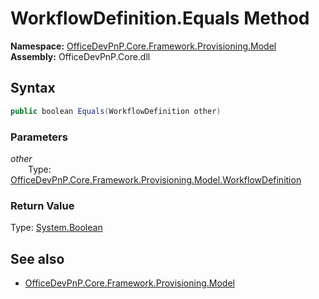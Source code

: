 # WorkflowDefinition.Equals Method  
**Namespace:** [OfficeDevPnP.Core.Framework.Provisioning.Model](OfficeDevPnP.Core.Framework.Provisioning.Model.md)  
**Assembly:** OfficeDevPnP.Core.dll  
## Syntax
```C#
public boolean Equals(WorkflowDefinition other)
```
### Parameters
*other*  
&emsp;&emsp;Type: [OfficeDevPnP.Core.Framework.Provisioning.Model.WorkflowDefinition](OfficeDevPnP.Core.Framework.Provisioning.Model.WorkflowDefinition.md) 
&emsp;&emsp;  
  
### Return Value
Type: [System.Boolean](System.Boolean.md)  

## See also
- [OfficeDevPnP.Core.Framework.Provisioning.Model](OfficeDevPnP.Core.Framework.Provisioning.Model.md)
